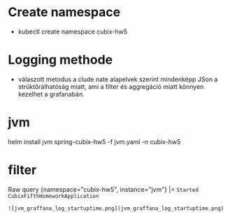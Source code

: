 # Create namespace
- kubectl create namespace cubix-hw5

# Logging methode
- válaszott metodus a clude nate alapelvek szerint mindenképp JSon a strúktőrálhatóság miatt, ami a filter és aggregáció miatt könnyen kezelhet a grafanabán.

# jvm
helm install jvm spring-cubix-hw5 -f jvm.yaml  -n cubix-hw5

# filter 
Raw query
{namespace="cubix-hw5", instance="jvm"} |= `Started CubixFifthHomeworkApplication`

```
![jvm_graffana_log_startuptime.png](jvm_graffana_log_startuptime.png)
```
